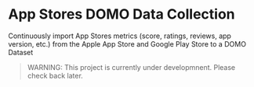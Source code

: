 # App Stores DOMO Data Collection

Continuously import App Stores metrics (score, ratings, reviews, app version, etc.)
 from the Apple App Store and Google Play Store to a DOMO Dataset

> WARNING: This project is currently under developmnent.
> Please check back later.

